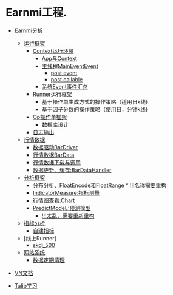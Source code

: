 # Earnmi工程.

* [Earnmi分析](earnmi_docs/README.md)
    * [运行框架]()
        * [Context运行环境](earnmi_docs/book/context.md)
            * [App与Context](earnmi_docs/book/context.md#app)
            * [主线程MainEventEvent](earnmi_docs/book/context.md#MainEventEvent)
                *   [post event](earnmi_docs/book/context.md#post_event)
                *   [post callable](earnmi_docs/book/context.md#post_callable)
            * [系统Event事件汇总](earnmi_docs/book/context.md#event)
        * [Runner运行框架](earnmi_docs/book/Runner运行框架.md)
            * 基于操作单生成方式的操作策略（适用日k线)
            * 基于因子分数的操作策略（使用日，分钟k线)
        * [Op操作单框架](earnmi_docs/book/op_project.md)
            * [数据库设计](earnmi_docs/book/op_project_database.md)
        * [日志输出]()
    * [行情数据](earnmi_docs/book/数据源.md)
        * [数据驱动BarDriver](earnmi_docs/book/数据源.md#BarDataDriver)
        * [行情数据BarData](earnmi_docs/book/数据源.md#BarData)
        * [行情数据下载与调用](earnmi_docs/book/数据源.md#Market)
        * [数据更新、缓存:BarDataHandler]()
    * [分析框架]()
        * [分布分析、FloatEncode和FloatRange]()
              * [!!!名称需要重构]()
        * [IndicatorMeasure:指标测量](earnmi_docs/book/指标测量.md)
        * [行情图查看:Chart]()
        * [PredictModeL:预测模型](earnmi_docs/book/predict_model.md)
            * [!!!太乱，需要重新重构]()
     * [指标分析]()
        * [自建指标](earnmi_docs/book/自建指标.md)
    * [线上Runner]
        * [skdj_500]()
    * [网站系统]()
        * [数据定期清理]()

     
* [VN文档](README.md)
* [Talib学习](earnmi_docs/Talib学习.md)
